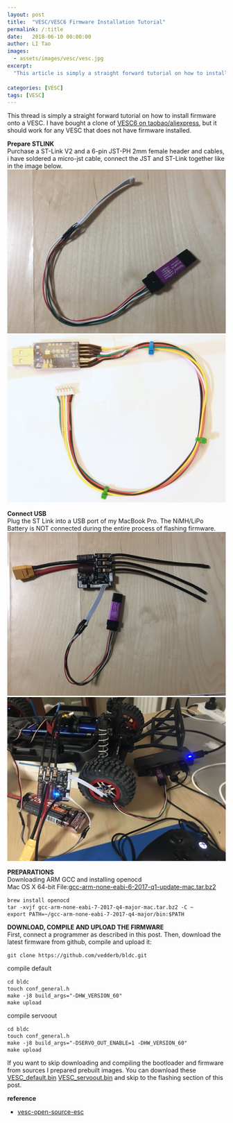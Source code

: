 ```yaml
---
layout: post
title:  "VESC/VESC6 Firmware Installation Tutorial"
permalink: /:title
date:   2018-06-10 00:00:00
author: LI Tao
images:
  - assets/images/vesc/vesc.jpg
excerpt:
  "This article is simply a straight forward tutorial on how to install firmware onto a VESC under macOS."

categories: [VESC]
tags: [VESC]
---
```


[//]: # (Image References)
[image1]: assets/images/vesc/stlink.jpg "stlink"
[image2]: assets/images/vesc/stlink2.jpg "stlink2"
[image3]: assets/images/vesc/vesc.jpg "vesc"
[image4]: assets/images/vesc/vesc-setup.jpg "vesc setup"

This thread is simply a straight forward tutorial on how to install firmware onto a VESC. I have bought a clone of [VESC6 on taobao/aliexpress](https://item.taobao.com/item.htm?id=568914049411), but it should work for any VESC that does not have firmware installed.

**Prepare STLINK**  
Purchase a ST-Link V2 and a 6-pin JST-PH 2mm female header and cables, i have soldered a micro-jst cable, connect the JST and ST-Link together like in the image below.
![alt text][image1]
![alt text][image2]

**Connect USB**  
Plug the ST Link into a USB port of my MacBook Pro. The NiMH/LiPo Battery is NOT connected during the entire process of flashing firmware.
![alt text][image3]
![alt text][image4]

**PREPARATIONS**  
Downloading ARM GCC and installing openocd  
Mac OS X 64-bit
File:[gcc-arm-none-eabi-6-2017-q1-update-mac.tar.bz2](https://developer.arm.com/-/media/Files/downloads/gnu-rm/6_1-2017q1/gcc-arm-none-eabi-6-2017-q1-update-mac.tar.bz2?revision=ae959db1-d164-4f18-be04-771bdf152cd5?product=Downloads,64-bit,,Mac%20OS%20X,6-2017-q1-update)

```
brew install openocd
tar -xvjf gcc-arm-none-eabi-7-2017-q4-major-mac.tar.bz2 -C ~
export PATH=~/gcc-arm-none-eabi-7-2017-q4-major/bin:$PATH
```

**DOWNLOAD, COMPILE AND UPLOAD THE FIRMWARE**  
First, connect a programmer as described in this post. Then, download the latest firmware from github, compile and upload it:

```
git clone https://github.com/vedderb/bldc.git
```

compile default

```
cd bldc
touch conf_general.h
make -j8 build_args="-DHW_VERSION_60"
make upload
```

compile servoout

```
cd bldc
touch conf_general.h
make -j8 build_args="-DSERVO_OUT_ENABLE=1 -DHW_VERSION_60"
make upload
```

If you want to skip downloading and compiling the bootloader and firmware from sources I prepared prebuilt images. You can download these [VESC_default.bin](assets/uploads/VESC_default.bin) [VESC_servoout.bin](assets/uploads/VESC_servoout.bin) and skip to the flashing section of this post.

**reference**  
* [vesc-open-source-esc](http://vedder.se/2015/01/vesc-open-source-esc/)
